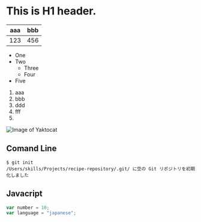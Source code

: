 # This is H1 header.

aaa | bbb
-|-
123 | 456

- One
 - Two
   - Three
   - Four
- Five

1. aaa
1. bbb
2. ddd
3. fff
4. 

![Image of Yaktocat](https://octodex.github.com/images/yaktocat.png)

## Comand Line
``` 
$ git init 
/Users/skills/Projects/recipe-repository/.git/ に空の Git リポジトリを初期化しました
```

## Javacript
```javascript
var number = 10;
var language = "japanese";
```
